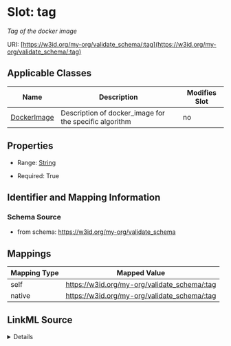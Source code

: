 

# Slot: tag


_Tag of the docker image_





URI: [https://w3id.org/my-org/validate_schema/:tag](https://w3id.org/my-org/validate_schema/:tag)



<!-- no inheritance hierarchy -->





## Applicable Classes

| Name | Description | Modifies Slot |
| --- | --- | --- |
| [DockerImage](DockerImage.md) | Description of docker_image for the specific algorithm |  no  |







## Properties

* Range: [String](String.md)

* Required: True





## Identifier and Mapping Information







### Schema Source


* from schema: https://w3id.org/my-org/validate_schema




## Mappings

| Mapping Type | Mapped Value |
| ---  | ---  |
| self | https://w3id.org/my-org/validate_schema/:tag |
| native | https://w3id.org/my-org/validate_schema/:tag |




## LinkML Source

<details>
```yaml
name: tag
description: Tag of the docker image
from_schema: https://w3id.org/my-org/validate_schema
rank: 1000
alias: tag
domain_of:
- DockerImage
range: string
required: true

```
</details>